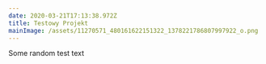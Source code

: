 ```yaml
---
date: 2020-03-21T17:13:38.972Z
title: Testowy Projekt
mainImage: /assets/11270571_480161622151322_1378221786807997922_o.png
---
```

Some random test text